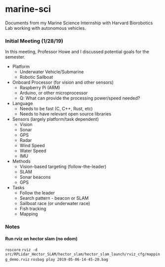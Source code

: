 # marine-sci
Documents from my Marine Science Internship with Harvard Biorobotics Lab working with autonomous vehicles.

### Initial Meeting (1/28/19)

In this meeting, Professor Howe and I discussed potential goals for the semester.

- Platform
  - Underwater Vehicle/Submarine
  - Robotic Sailboat
- Onboard Processor (for vision and other sensors)
  - Raspberry Pi (ARM)
  - Arduino, or other microprocessor
  - Q: What can provide the processing power/speed needed?
- Language
  - Needs to be fast (C, C++, Rust, etc)
  - Needs to have relevant open source libraries
- Sensors (largely platform/task dependent)
  - Vision
  - Sonar
  - GPS
  - Radar
  - Wind Speed
  - Water Speed
  - IMU
- Methods
  - Vision-based targeting (follow-the-leader)
  - SLAM
  - Sonar beacons
  - GPS
- Tasks
  - Follow the leader
  - Search pattern - beacon or SLAM
  - Sailboat race (or underwater race)
  - Fish tracking
  - Mapping


### Notes

#### Run rviz on hector slam (no odom)
`roscore`
`rviz -d src/RPLidar_Hector_SLAM/hector_slam/hector_slam_launch/rviz_cfg/mapping_demo.rviz`
`rosbag play 2019-05-06-14-45-20.bag`
